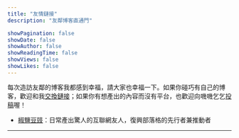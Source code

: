 ```yaml
---
title: "友情鏈接"
description: "友鄰博客直通門"

showPagination: false
showDate: false
showAuthor: false
showReadingTime: false
showViews: false
showLikes: false
---
```


每次造訪友鄰的博客我都感到幸福，請大家也幸福一下。如果你碰巧有自己的博客，歡迎和我<a href="mailto: tiffahahahu7@gmail.com">交換鏈接</a>；如果你有想產出的內容而沒有平台，也歡迎向嘰嘰乞乞<a href="mailto: tiffahahahu7@gmail.com">投稿</a>喔！

- <a href="https://blog.douchi.space/">椒鹽豆豉</a>：日常產出驚人的互聯網友人，復興部落格的先行者兼推動者


---
